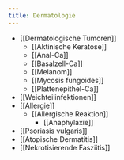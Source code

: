```yaml
---
title: Dermatologie
---
```

- [[Dermatologische Tumoren]]
	- [[Aktinische Keratose]]
	- [[Anal-Ca]]
	- [[Basalzell-Ca]]
	- [[Melanom]]
	- [[Mycosis fungoides]]
	- [[Plattenepithel-Ca]]
- [[Weichteilinfektionen]]
- [[Allergie]]
	- [[Allergische Reaktion]]
		- [[Anaphylaxie]]
- [[Psoriasis vulgaris]]
- [[Atopische Dermatitis]]
- [[Nekrotisierende Fasziitis]]